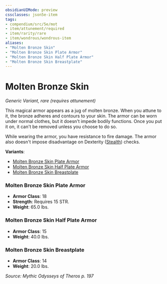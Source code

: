 ```yaml
---
obsidianUIMode: preview
cssclasses: json5e-item
tags:
- compendium/src/5e/mot
- item/attunement/required
- item/rarity/rare
- item/wondrous/wondrous-item
aliases: 
- "Molten Bronze Skin"
- "Molten Bronze Skin Plate Armor"
- "Molten Bronze Skin Half Plate Armor"
- "Molten Bronze Skin Breastplate"
---
```

# Molten Bronze Skin
*Generic Variant, rare (requires attunement)*  


This magical armor appears as a jug of molten bronze. When you attune to it, the bronze adheres and contours to your skin. The armor can be worn under normal clothes, but it doesn't impede bodily functions. Once you put it on, it can't be removed unless you choose to do so.

While wearing the armor, you have resistance to fire damage. The armor also doesn't impose disadvantage on Dexterity ([Stealth](/Systems/5e/rules/skills.md#Stealth)) checks.

**Variants**:
- [Molten Bronze Skin Plate Armor](#Molten%20Bronze%20Skin%20Plate%20Armor)
- [Molten Bronze Skin Half Plate Armor](#Molten%20Bronze%20Skin%20Half%20Plate%20Armor)
- [Molten Bronze Skin Breastplate](#Molten%20Bronze%20Skin%20Breastplate)

### Molten Bronze Skin Plate Armor

- **Armor Class**: 18
- **Strength**: Requires 15 STR.
- **Weight**: 65.0 lbs.

### Molten Bronze Skin Half Plate Armor

- **Armor Class**: 15
- **Weight**: 40.0 lbs.

### Molten Bronze Skin Breastplate

- **Armor Class**: 14
- **Weight**: 20.0 lbs.


*Source: Mythic Odysseys of Theros p. 197*